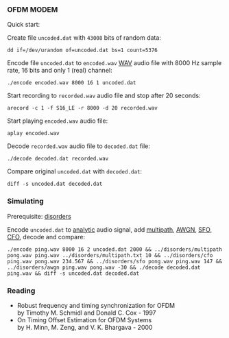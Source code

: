 
### OFDM MODEM

Quick start:

Create file ```uncoded.dat``` with ```43008``` bits of random data:

```
dd if=/dev/urandom of=uncoded.dat bs=1 count=5376
```

Encode file ```uncoded.dat``` to ```encoded.wav``` [WAV](https://en.wikipedia.org/wiki/WAV) audio file with 8000 Hz sample rate, 16 bits and only 1 (real) channel:

```
./encode encoded.wav 8000 16 1 uncoded.dat
```

Start recording to ```recorded.wav``` audio file and stop after 20 seconds:

```
arecord -c 1 -f S16_LE -r 8000 -d 20 recorded.wav
```

Start playing ```encoded.wav``` audio file:

```
aplay encoded.wav
```

Decode ```recorded.wav``` audio file to ```decoded.dat``` file:

```
./decode decoded.dat recorded.wav
```

Compare original ```uncoded.dat``` with ```decoded.dat```:

```
diff -s uncoded.dat decoded.dat
```

### Simulating

Prerequisite: [disorders](https://github.com/aicodix/disorders)

Encode ```uncoded.dat``` to [analytic](https://en.wikipedia.org/wiki/Analytic_signal) audio signal, add [multipath](https://en.wikipedia.org/wiki/Multipath_propagation), [AWGN](https://en.wikipedia.org/wiki/Additive_white_Gaussian_noise), [SFO, CFO](https://en.wikipedia.org/wiki/Carrier_frequency_offset), decode and compare:

```
./encode ping.wav 8000 16 2 uncoded.dat 2000 && ../disorders/multipath pong.wav ping.wav ../disorders/multipath.txt 10 && ../disorders/cfo ping.wav pong.wav 234.567 && ../disorders/sfo pong.wav ping.wav 147 && ../disorders/awgn ping.wav pong.wav -30 && ./decode decoded.dat ping.wav && diff -s uncoded.dat decoded.dat
```

### Reading

* Robust frequency and timing synchronization for OFDM  
by Timothy M. Schmidl and Donald C. Cox - 1997
* On Timing Offset Estimation for OFDM Systems  
by H. Minn, M. Zeng, and V. K. Bhargava - 2000

